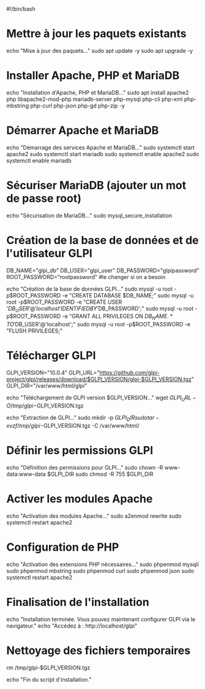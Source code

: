 #!/bin/bash

# Mettre à jour les paquets existants

echo "Mise à jour des paquets..."
sudo apt update -y
sudo apt upgrade -y

# Installer Apache, PHP et MariaDB 

echo "Installation d'Apache, PHP et MariaDB..."
sudo apt install apache2 php libapache2-mod-php mariadb-server php-mysql php-cli php-xml php-mbstring php-curl php-json php-gd php-zip -y

# Démarrer   Apache et MariaDB

echo "Démarrage des services Apache et MariaDB..."
sudo systemctl start apache2
sudo systemctl start mariadb
sudo systemctl enable apache2
sudo systemctl enable mariadb

# Sécuriser MariaDB (ajouter un mot de passe root)

echo "Sécurisation de MariaDB..."
sudo mysql_secure_installation

# Création de la base de données et de l'utilisateur GLPI

DB_NAME="glpi_db"
DB_USER="glpi_user"
DB_PASSWORD="glpipassword"
ROOT_PASSWORD="rootpassword"  #le changer si on a besoin

echo "Création de la base de données GLPI..."
sudo mysql -u root -p$ROOT_PASSWORD -e "CREATE DATABASE $DB_NAME;"
sudo mysql -u root -p$ROOT_PASSWORD -e "CREATE USER '$DB_USER'@'localhost' IDENTIFIED BY '$DB_PASSWORD';"
sudo mysql -u root -p$ROOT_PASSWORD -e "GRANT ALL PRIVILEGES ON $DB_NAME.* TO '$DB_USER'@'localhost';"
sudo mysql -u root -p$ROOT_PASSWORD -e "FLUSH PRIVILEGES;"

# Télécharger GLPI

GLPI_VERSION="10.0.4"
GLPI_URL="https://github.com/glpi-project/glpi/releases/download/$GLPI_VERSION/glpi-$GLPI_VERSION.tgz"
GLPI_DIR="/var/www/html/glpi"

echo "Téléchargement de GLPI version $GLPI_VERSION..."
wget $GLPI_URL -O /tmp/glpi-$GLPI_VERSION.tgz

echo "Extraction de GLPI..."
sudo mkdir -p $GLPI_DIR
sudo tar -xvzf /tmp/glpi-$GLPI_VERSION.tgz -C /var/www/html/

# Définir les permissions GLPI

echo "Définition des permissions pour GLPI..."
sudo chown -R www-data:www-data $GLPI_DIR
sudo chmod -R 755 $GLPI_DIR

# Activer les modules Apache

echo "Activation des modules Apache..."
sudo a2enmod rewrite
sudo systemctl restart apache2

# Configuration de PHP 

echo "Activation des extensions PHP nécessaires..."
sudo phpenmod mysqli
sudo phpenmod mbstring
sudo phpenmod curl
sudo phpenmod json
sudo systemctl restart apache2

# Finalisation de l'installation

echo "Installation terminée. Vous pouvez maintenant configurer GLPI via le navigateur."
echo "Accédez à : http://localhost/glpi"

# Nettoyage des fichiers temporaires

rm /tmp/glpi-$GLPI_VERSION.tgz

echo "Fin du script d'installation."

